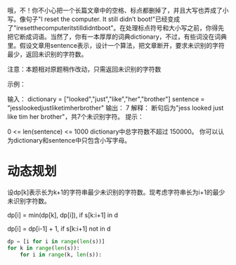 哦，不！你不小心把一个长篇文章中的空格、标点都删掉了，并且大写也弄成了小写。像句子"I reset the computer. It still didn’t boot!"已经变成了"iresetthecomputeritstilldidntboot"。在处理标点符号和大小写之前，你得先把它断成词语。当然了，你有一本厚厚的词典dictionary，不过，有些词没在词典里。假设文章用sentence表示，设计一个算法，把文章断开，要求未识别的字符最少，返回未识别的字符数。

注意：本题相对原题稍作改动，只需返回未识别的字符数

 

示例：

输入：
dictionary = ["looked","just","like","her","brother"]
sentence = "jesslookedjustliketimherbrother"
输出： 7
解释： 断句后为"jess looked just like tim her brother"，共7个未识别字符。
提示：

0 <= len(sentence) <= 1000
dictionary中总字符数不超过 150000。
你可以认为dictionary和sentence中只包含小写字母。





# 动态规划

设dp[k]表示长为k+1的字符串最少未识别的字符数。现考虑字符串长为i+1的最少未识别字符数。

dp[i] = min(dp[k], dp[i]), if s[k:i+1] in d

dp[i] = dp[i-1] + 1, if s[k:i+1] not in d

```python
dp = [i for i in range(len(s))]
for k in range(len(s)):
    for i in range(k, len(s)):
        
```


